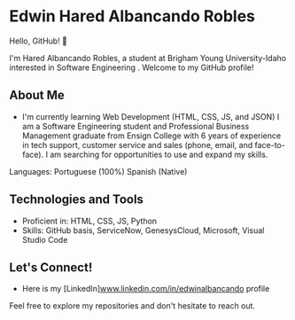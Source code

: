 # Edwin Hared Albancando Robles

Hello, GitHub! 👋

I'm Hared Albancando Robles, a student at Brigham Young University-Idaho interested in Software Engineering . Welcome to my GitHub profile!

## About Me

- I'm currently learning Web Development (HTML, CSS, JS, and JSON) I am a Software Engineering student and Professional Business Management graduate from Ensign College with 6 years of experience in tech support, customer service and sales (phone, email, and face-to-face). I am searching for opportunities to use and expand my skills.

Languages: Portuguese (100%) Spanish (Native)

## Technologies and Tools

- Proficient in: HTML, CSS, JS, Python
- Skills: GitHub basis, ServiceNow, GenesysCloud, Microsoft, Visual Studio Code

## Let's Connect!

- Here is my [LinkedIn]www.linkedin.com/in/edwinalbancando profile


Feel free to explore my repositories and don't hesitate to reach out.

<!--
**ealbanca/ealbanca** is a ✨ _special_ ✨ repository because its `README.md` (this file) appears on your GitHub profile.

Here are some ideas to get you started:

- 🔭 I’m currently working on ...
- 🌱 I’m currently learning ...
- 👯 I’m looking to collaborate on ...
- 🤔 I’m looking for help with ...
- 💬 Ask me about ...
- 📫 How to reach me: ...
- 😄 Pronouns: ...
- ⚡ Fun fact: ...
-->
